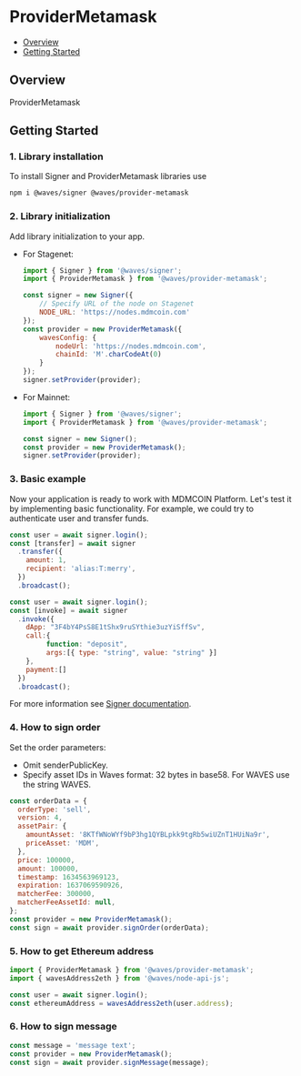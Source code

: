 # ProviderMetamask

* [Overview](#overview)
* [Getting Started](#getting-started)

<a id="overview"></a>
## Overview

ProviderMetamask

<a id="getting-started"></a>
## Getting Started

### 1. Library installation

To install Signer and ProviderMetamask libraries use

```bash
npm i @waves/signer @waves/provider-metamask
```

### 2. Library initialization

Add library initialization to your app.

* For Stagenet:

	```js
	import { Signer } from '@waves/signer';
	import { ProviderMetamask } from '@waves/provider-metamask';

	const signer = new Signer({
		// Specify URL of the node on Stagenet
		NODE_URL: 'https://nodes.mdmcoin.com'
	});
	const provider = new ProviderMetamask({
		wavesConfig: {
			nodeUrl: 'https://nodes.mdmcoin.com',
			chainId: 'M'.charCodeAt(0)
		}
	});
	signer.setProvider(provider);
	```

* For Mainnet:

	```js
	import { Signer } from '@waves/signer';
	import { ProviderMetamask } from '@waves/provider-metamask';

	const signer = new Signer();
	const provider = new ProviderMetamask();
	signer.setProvider(provider);
	```

### 3. Basic example

Now your application is ready to work with MDMCOIN Platform. Let's test it by implementing basic functionality. For example, we could try to authenticate user and transfer funds.

```js
const user = await signer.login();
const [transfer] = await signer
  .transfer({
	amount: 1,
	recipient: 'alias:T:merry',
  })
  .broadcast();
```

```js
const user = await signer.login();
const [invoke] = await signer
  .invoke({
	dApp: "3F4bY4PsS8E1tShx9ruSYthie3uzYiSffSv",
	call:{
		 function: "deposit",
		 args:[{ type: "string", value: "string" }]
	},
	payment:[]
  })
  .broadcast();
```

For more information see [Signer documentation](https://github.com/mdmcoin/MDMCOINsigner/blob/master/README.md).

### 4. How to sign order

Set the order parameters:
- Omit senderPublicKey.
- Specify asset IDs in Waves format: 32 bytes in base58. For WAVES use the string WAVES.

```js
const orderData = {
  orderType: 'sell',
  version: 4,
  assetPair: {
	amountAsset: '8KTfWNoWYf9bP3hg1QYBLpkk9tgRb5wiUZnT1HUiNa9r',
	priceAsset: 'MDM',
  },
  price: 100000,
  amount: 100000,
  timestamp: 1634563969123,
  expiration: 1637069590926,
  matcherFee: 300000,
  matcherFeeAssetId: null,
};
const provider = new ProviderMetamask();
const sign = await provider.signOrder(orderData);
```

### 5. How to get Ethereum address

```js
import { ProviderMetamask } from '@waves/provider-metamask';
import { wavesAddress2eth } from '@waves/node-api-js';

const user = await signer.login();
const ethereumAddress = wavesAddress2eth(user.address);
```

### 6. How to sign message

```js
const message = 'message text';
const provider = new ProviderMetamask();
const sign = await provider.signMessage(message);
```
